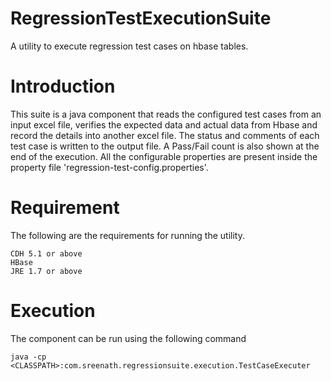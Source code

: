 # RegressionTestExecutionSuite
A utility to execute regression test cases on hbase tables.


# Introduction

This suite is a java component that reads the configured test cases from an input excel file, verifies the expected data and actual data from Hbase and record the details into another excel file. The status and comments of each test case is written to the output file. A Pass/Fail count is also shown at the end of the execution. All the configurable properties are present inside the property file 'regression-test-config.properties'.

# Requirement

The following are the requirements for running the utility.

    CDH 5.1 or above
    HBase
    JRE 1.7 or above


# Execution

The component can be run using the following command


    java -cp <CLASSPATH>:com.sreenath.regressionsuite.execution.TestCaseExecuter



